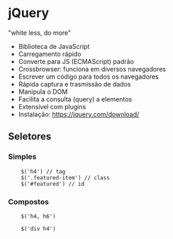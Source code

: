 # jQuery
"white less, do more"
- Biblioteca de JavaScript
- Carregamento rápido
- Converte para JS (ECMAScript) padrão
- Crossbrowser: funciona em diversos navegadores
- Escrever um código para todos os navegadores
- Rápida captura e trasmissão de dados
- Manipula o DOM
- Facilita a consulta (query) a elementos
- Extensível com plugins 
- Instalação: https://jquery.com/download/


## Seletores
### Simples
```
    $('h4') // tag
    $('.featured-item') // class
    $('#featured') // id
```

### Compostos
```
    $('h4, h6')

    $('div h4')

```
   